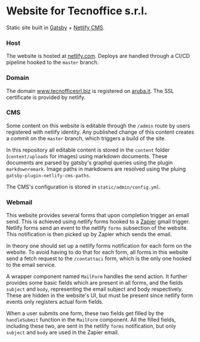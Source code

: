 # Website for Tecnoffice s.r.l.

Static site built in [Gatsby](https://www.gatsbyjs.com/) + [Netlify CMS](https://www.netlifycms.org/).

### Host

The website is hosted at [netlify.com](https://www.netlify.com/). Deploys are handled through a CI/CD pipeline hooked to the `master` branch.

### Domain

The domain www.tecnofficesrl.biz is registered on [aruba.it](https://www.aruba.it/en/home.aspx). The SSL certificate is provided by netlify.

### CMS

Some content on this website is editable through the `/admin` route by users registered with netlify identity. Any published change of this content creates a commit on the `master` branch, which triggers a build of the site.

In this repository all editable content is stored in the `content` folder (`content/uploads` for images) using markdown documents. These documents are parsed by gatsby's graphql queries using the plugin `markdownremark`. Image paths in markdowns are resolved using the pluing `gatsby-plugin-netlify-cms-paths`.

The CMS's configuration is stored in `static/admin/config.yml`.

### Webmail

This website provides several forms that upon completion trigger an email send. This is achieved using netlify forms hooked to a [Zapier](https://zapier.com/) gmail trigger.
Netlify forms send an event to the netlify `forms` subsection of the website. This notification is then picked up by Zapier which sends the email.

In theory one should set up a netlify forms notification for each form on the website. To avoid having to do that for each form, all forms in this website send a fetch request to the `/contattaci` form, which is the only one hooked to the email service.

A wrapper component named `MailForm` handles the send action. It further provides some basic fields which are present in all forms, and the fields `subject` and `body`, representing the email subject and body respectively. These are hidden in the website's UI, but must be present since netlify form events only registers actual form fields.

When a user submits one form, these two fields get filled by the `handleSubmit` function in the `MailForm` component. All the filled fields, including these two, are sent in the netlify `forms` notification, but only `subject` and `body` are used in the Zapier email.
